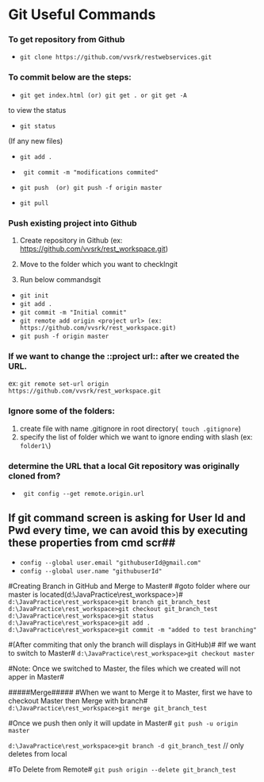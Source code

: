 # Git Useful Commands #

### To get repository from Github ###

* `` git clone https://github.com/vvsrk/restwebservices.git ``

### To commit below are the steps: ###
* `` git get index.html (or) git get . or git get -A ``

to view the status

* `` git status ``

(If any new files)

* ``git add . ``

* `` git commit -m "modifications commited"``

* ``git push  (or) git push -f origin master``

* ``git pull``



### Push existing project into Github ###

1) Create repository in Github (ex: https://github.com/vvsrk/rest_workspace.git)

2) Move to the folder which you want to checkIngit

3) Run below commandsgit

* ``git init``
* ``git add .``
* ``git commit -m "Initial commit"``
* ``git remote add origin <project url> (ex: https://github.com/vvsrk/rest_workspace.git)``
* ``git push -f origin master``

### If we want to change the ::project url:: after we created the URL.  ###
ex: ``git remote set-url origin https://github.com/vvsrk/rest_workspace.git``

### Ignore some of the folders: ###
1) create file with name .gitignore in root directory(`` touch .gitignore``)
2) specify the list of folder which we want to ignore ending with slash (ex: ``folder1\``) 

### determine the URL that a local Git repository was originally cloned from? ###
* `` git config --get remote.origin.url``

## If git command screen is asking for User Id and Pwd every time, we can avoid this by executing these properties from cmd scr##
* ``config --global user.email "githubuserId@gmail.com" ``
* ``config --global user.name "githubuserId" ``


#Creating Branch in GitHub and Merge to Master#
#goto folder where our master is located(d:\JavaPractice\rest_workspace>)#
``d:\JavaPractice\rest_workspace>git branch git_branch_test``
``d:\JavaPractice\rest_workspace>git checkout git_branch_test``
``d:\JavaPractice\rest_workspace>git status``
``d:\JavaPractice\rest_workspace>git add .``
``d:\JavaPractice\rest_workspace>git commit -m "added to test branching"``

#(After commiting that only the branch will displays in GitHub)#
#If we want to switch to Master#
``d:\JavaPractice\rest_workspace>git checkout master``

#Note: Once we switched to Master, the files which we created will not apper in Master#

#####Merge#####
#When we want to Merge it to Master, first we have to checkout Master then Merge with branch#
``d:\JavaPractice\rest_workspace>git merge git_branch_test``

#Once we push then only it will update in Master#
``git push -u origin master``


``d:\JavaPractice\rest_workspace>git branch -d git_branch_test`` // only deletes from local

#To Delete from Remote#
``git push origin --delete git_branch_test``

